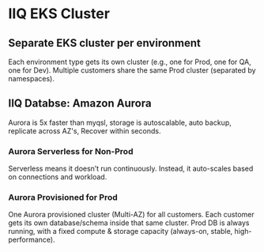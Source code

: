# IIQ EKS Cluster
## Separate EKS cluster per environment
Each environment type gets its own cluster (e.g., one for Prod, one for QA, one for Dev).
Multiple customers share the same Prod cluster (separated by namespaces).

## IIQ Databse: Amazon Aurora
Aurora is 5x faster than myqsl, storage is autoscalable, auto backup, replicate across AZ's, Recover within seconds.

### Aurora Serverless for Non-Prod
Serverless means it doesn’t run continuously. Instead, it auto-scales based on connections and workload.

### Aurora Provisioned for Prod
One Aurora provisioned cluster (Multi-AZ) for all customers.
Each customer gets its own database/schema inside that same cluster.
Prod DB is always running, with a fixed compute & storage capacity (always-on, stable, high-performance).